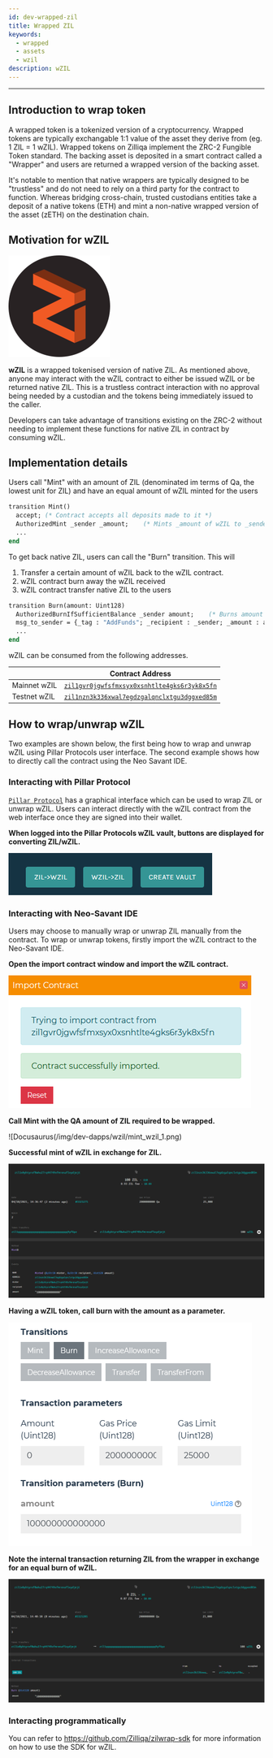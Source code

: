 ```yaml
---
id: dev-wrapped-zil
title: Wrapped ZIL
keywords:
  - wrapped
  - assets
  - wzil
description: wZIL
---
```


---

## Introduction to wrap token

A wrapped token is a tokenized version of a cryptocurrency. Wrapped tokens are
typically exchangable 1:1 value of the asset they derive from (eg. 1 ZIL = 1
wZIL). Wrapped tokens on Zilliqa implement the ZRC-2 Fungible Token standard.
The backing asset is deposited in a smart contract called a "Wrapper" and users
are returned a wrapped version of the backing asset.

It's notable to mention that native wrappers are typically designed to be
"trustless" and do not need to rely on a third party for the contract to
function. Whereas bridging cross-chain, trusted custodians entities take a
deposit of a native tokens (ETH) and mint a non-native wrapped version of the
asset (zETH) on the destination chain.

## Motivation for wZIL

![Docusaurus](../../assets/img/dev-dapps/wzil/wZIL.png)

**wZIL** is a wrapped tokenised version of native ZIL. As mentioned above,
anyone may interact with the wZIL contract to either be issued wZIL or be
returned native ZIL. This is a trustless contract interaction with no approval
being needed by a custodian and the tokens being immediately issued to the
caller.

Developers can take advantage of transitions existing on the ZRC-2 without
needing to implement these functions for native ZIL in contract by consuming
wZIL.

## Implementation details

Users call "Mint" with an amount of ZIL (denominated im terms of Qa, the lowest
unit for ZIL) and have an equal amount of wZIL minted for the users

```ocaml
transition Mint()
  accept; (* Contract accepts all deposits made to it *)
  AuthorizedMint _sender _amount;    (* Mints _amount of wZIL to _sender *)
  ...
end
```

To get back native ZIL, users can call the "Burn" transition. This will

1. Transfer a certain amount of wZIL back to the wZIL contract.
2. wZIL contract burn away the wZIL received
3. wZIL contract transfer native ZIL to the users

```ocaml
transition Burn(amount: Uint128)
  AuthorizedBurnIfSufficientBalance _sender amount;    (* Burns amount *)
  msg_to_sender = {_tag : "AddFunds"; _recipient : _sender; _amount : amount};    (* Returns _amount of ZIL to _sender *)
  ...
end
```

wZIL can be consumed from the following addresses.

|              | Contract Address                                                                                                                                |
| ------------ | ----------------------------------------------------------------------------------------------------------------------------------------------- |
| Mainnet wZIL | [`zil1gvr0jgwfsfmxsyx0xsnhtlte4gks6r3yk8x5fn`](https://viewblock.io/zilliqa/address/zil1gvr0jgwfsfmxsyx0xsnhtlte4gks6r3yk8x5fn)                 |
| Testnet wZIL | [`zil1nzn3k336xwal7egdzgalqnclxtgu3dggxed85m`](https://viewblock.io/zilliqa/address/zil1nzn3k336xwal7egdzgalqnclxtgu3dggxed85m?network=testnet) |

## How to wrap/unwrap wZIL

Two examples are shown below, the first being how to wrap and unwrap wZIL using
Pillar Protocols user interface. The second example shows how to directly call
the contract using the Neo Savant IDE.

### Interacting with Pillar Protocol

[`Pillar Protocol`](https://app.pillarprotocol.com/vaultFactory/WZIL) has a
graphical interface which can be used to wrap ZIL or unwrap wZIL. Users can
interact directly with the wZIL contract from the web interface once they are
signed into their wallet.

<b> When logged into the Pillar Protocols wZIL vault, buttons are displayed for
converting ZIL/wZIL. </b>

![Docusaurus](../../assets/img/dev-dapps/wzil/pillar_wzil.png)

### Interacting with Neo-Savant IDE

Users may choose to manually wrap or unwrap ZIL manually from the contract. To
wrap or unwrap tokens, firstly import the wZIL contract to the Neo-Savant IDE.

<b> Open the import contract window and import the wZIL contract. </b>

![Docusaurus](../../assets/img/dev-dapps/wzil/import_contract_1.png)

<b> Call Mint with the QA amount of ZIL required to be wrapped. </b>

![Docusaurus(/img/dev-dapps/wzil/mint_wzil_1.png)

<b> Successful mint of wZIL in exchange for ZIL. </b>

![Docusaurus](../../assets/img/dev-dapps/wzil/mint_wzil_2.png)

<b> Having a wZIL token, call burn with the amount as a parameter.</b>

![Docusaurus](../../assets/img/dev-dapps/wzil/burn_wzil_1.png)

<b> Note the internal transaction returning ZIL from the wrapper in exchange for
an equal burn of wZIL.</b>

![Docusaurus](../../assets/img/dev-dapps/wzil/burn_wzil_2.png)

### Interacting programmatically

You can refer to https://github.com/Zilliqa/zilwrap-sdk for more information on
how to use the SDK for wZIL.
